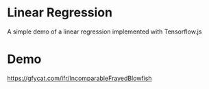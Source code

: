 # Linear Regression

A simple demo of a linear regression implemented with Tensorflow.js

# Demo

https://gfycat.com/ifr/IncomparableFrayedBlowfish

